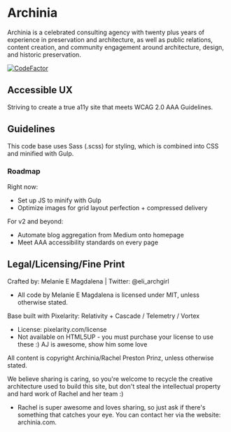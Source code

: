 # Archinia

Archinia is a celebrated consulting agency with twenty plus years of experience in preservation and architecture, as well as public relations, content creation, and community engagement around architecture, design, and historic preservation.

[![CodeFactor](https://www.codefactor.io/repository/github/archinia/archinia-com/badge)](https://www.codefactor.io/repository/github/archinia/archinia-com)

## Accessible UX

Striving to create a true a11y site that meets WCAG 2.0 AAA Guidelines.

## Guidelines

This code base uses Sass (.scss) for styling, which is combined into CSS and minified with Gulp.

### Roadmap

Right now:

- Set up JS to minify with Gulp
- Optimize images for grid layout perfection + compressed delivery

For v2 and beyond:

- Automate blog aggregation from Medium onto homepage
- Meet AAA accessibility standards on every page

## Legal/Licensing/Fine Print

Crafted by: Melanie E Magdalena | Twitter: @eli_archgirl
- All code by Melanie E Magdalena is licensed under MIT, unless otherwise stated.

Base built with Pixelarity: Relativity + Cascade / Telemetry / Vortex
- License: pixelarity.com/license
- Not available on HTML5UP - you must purchase your license to use these :) AJ is awesome, show him some love

All content is copyright Archinia/Rachel Preston Prinz, unless otherwise stated.

We believe sharing is caring, so you're welcome to recycle the creative architecture used to build this site, but don't steal the intellectual property and hard work of Rachel and her team :)
- Rachel is super awesome and loves sharing, so just ask if there's something that catches your eye. You can contact her via the website: archinia.com.
